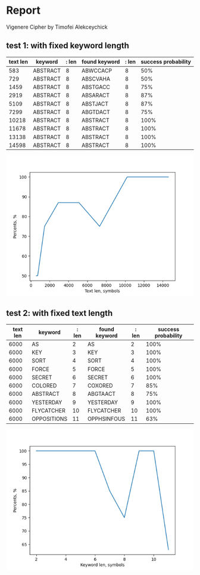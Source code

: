 # Report
Vigenere Cipher by Timofei Alekceychick
## test 1: with fixed keyword length
text len|keyword|: len|found keyword|: len|success probability
---|---|---|---|---|---
583|ABSTRACT|8|ABWCCACP|8|50%
729|ABSTRACT|8|ABSCVAHA|8|50%
1459|ABSTRACT|8|ABSTGACC|8|75%
2919|ABSTRACT|8|ABSARACT|8|87%
5109|ABSTRACT|8|ABSTJACT|8|87%
7299|ABSTRACT|8|ABGTDACT|8|75%
10218|ABSTRACT|8|ABSTRACT|8|100%
11678|ABSTRACT|8|ABSTRACT|8|100%
13138|ABSTRACT|8|ABSTRACT|8|100%
14598|ABSTRACT|8|ABSTRACT|8|100%

![test1](./images/test1.png)
## test 2: with fixed text length
text len|keyword|: len|found keyword|: len|success probability
---|---|---|---|---|---
6000|AS|2|AS|2|100%
6000|KEY|3|KEY|3|100%
6000|SORT|4|SORT|4|100%
6000|FORCE|5|FORCE|5|100%
6000|SECRET|6|SECRET|6|100%
6000|COLORED|7|COXORED|7|85%
6000|ABSTRACT|8|ABGTAACT|8|75%
6000|YESTERDAY|9|YESTERDAY|9|100%
6000|FLYCATCHER|10|FLYCATCHER|10|100%
6000|OPPOSITIONS|11|OPPHSINFOUS|11|63%

![test2](./images/test2.png)
